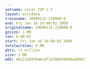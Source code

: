 ```yaml
---
setname: Local ISP C-I
layout: witsdata
tracename: 20090115-210000-0
end: Fri Jan 16 10:00:02 2009
originalname: 20090115-210000-0
gzsize: 1 MB
len: 0:00:02
start: Fri Jan 16 10:00:01 2009
totalwirelen: 0 MB
pkts: <1 million
size: 3 MB
md5: 46213204fb46c6f1af80830dd0a80907
---
```

